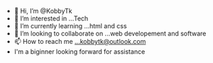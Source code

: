 - 👋 Hi, I’m @KobbyTk
- 👀 I’m interested in ...Tech
- 🌱 I’m currently learning ...html and css
- 💞️ I’m looking to collaborate on ...web developement and software
- 📫 How to reach me ...kobbytk@outlook.com
- I'm a biginner looking forward for assistance

<!---
KobbyTk/KobbyTk is a ✨ special ✨ repository because its `README.md` (this file) appears on your GitHub profile.
You can click the Preview link to take a look at your changes.
--->
